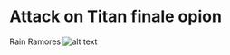 # Attack on Titan finale opion 
Rain Ramores
![alt text](https://sportshub.cbsistatic.com/i/2023/10/17/6eaccb63-6556-4553-a67e-121ae4bf8b3f/aot-anime.jpg?auto=webp&width=640&height=1042&crop=0.614:1,smart)
